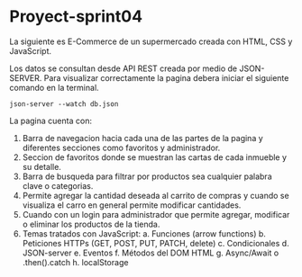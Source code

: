 # Proyect-sprint04

La siguiente es E-Commerce de un supermercado creada con HTML, CSS y JavaScript.

Los datos se consultan desde API REST creada por medio de JSON-SERVER.
Para visualizar correctamente la pagina debera iniciar el siguiente comando en la terminal.

```
json-server --watch db.json
```

La pagina cuenta con:

1. Barra de navegacion hacia cada una de las partes de la pagina y diferentes secciones como favoritos y administrador.
2. Seccion de favoritos donde se muestran las cartas de cada inmueble y su detalle.
3. Barra de busqueda para filtrar por productos sea cualquier palabra clave o categorias.
4. Permite agregar la cantidad deseada al carrito de compras y cuando se visualiza el carro en general permite modificar cantidades.
5. Cuando con un login para administrador que permite agregar, modificar o eliminar los productos de la tienda.
6. Temas tratados con JavaScript:
   a. Funciones (arrow functions)
   b. Peticiones HTTPs (GET, POST, PUT, PATCH, delete)
   c. Condicionales
   d. JSON-server
   e. Eventos
   f. Métodos del DOM HTML
   g. Async/Await o .then().catch
   h. localStorage
